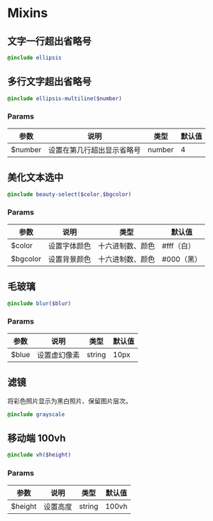 # Mixins

## 文字一行超出省略号

```scss
@include ellipsis
```

## 多行文字超出省略号

```scss
@include ellipsis-multiline($number)
```

### Params

| 参数    | 说明                   | 类型   | 默认值 |
| ------- | ---------------------- | ------ | ------ |
| $number | 设置在第几行超出显示省略号 | number | 4      |

## 美化文本选中

```scss
@include beauty-select($color,$bgcolor)
```

### Params

| 参数     | 说明         | 类型             | 默认值     |
| -------- | ------------ | ---------------- | ---------- |
| $color   | 设置字体颜色 | 十六进制数、颜色 | #fff（白） |
| $bgcolor | 设置背景颜色 | 十六进制数、颜色 | #000（黑） |

## 毛玻璃

```scss
@include blur($blur)
```

### Params

| 参数  | 说明         | 类型   | 默认值 |
| ----- | ------------ | ------ | ------ |
| $blue | 设置虚幻像素 | string | 10px   |

## 滤镜

将彩色照片显示为黑白照片、保留图片层次。

```scss
@include grayscale
```

## 移动端 100vh

```scss
@include vh($height)
```

### Params

| 参数    | 说明 | 类型   | 默认值 |
| ------- | ---- | ------ | ------ |
| $height | 设置高度 | string | 100vh  |
